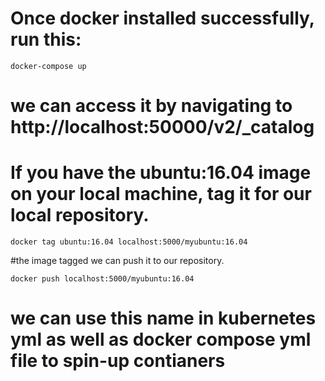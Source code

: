 # Once docker installed successfully, run this:

```
docker-compose up
```

 # we can access it by navigating to http://localhost:50000/v2/_catalog
 
 # If you have the ubuntu:16.04 image on your local machine, tag it for our local repository.
 
 ```
 docker tag ubuntu:16.04 localhost:5000/myubuntu:16.04
 ```
 
 #the image tagged we can push it to our repository.
 ```
 docker push localhost:5000/myubuntu:16.04
 ```
 
 #  we can use this name in kubernetes yml as well as docker compose yml file to spin-up contianers
